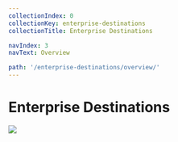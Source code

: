 ```yaml
---
collectionIndex: 0
collectionKey: enterprise-destinations
collectionTitle: Enterprise Destinations

navIndex: 3
navText: Overview

path: '/enterprise-destinations/overview/'
---
```


<h1 class="enterprise">Enterprise Destinations</h1>

<img class="content-logo" src="https://cdn.metarouter.io/web/img/docs/enterprise-logo-light.png" />
